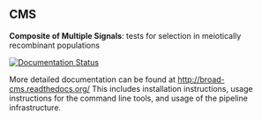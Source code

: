 ## CMS

**Composite of Multiple Signals**: tests for selection in meiotically recombinant populations

[![Documentation Status](https://readthedocs.org/projects/broad-cms/badge/?version=latest)](https://readthedocs.org/projects/broad-cms/?badge=latest)

More detailed documentation can be found at http://broad-cms.readthedocs.org/
This includes installation instructions,
usage instructions for the command line tools,
and usage of the pipeline infrastructure.